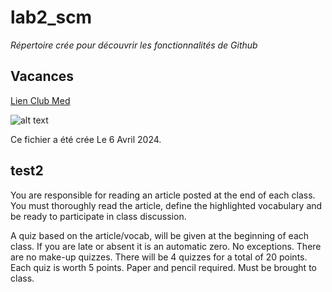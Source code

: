 # lab2_scm 


*Répertoire crée pour découvrir les fonctionnalités de Github*

## Vacances 
[Lien Club Med](https://www.clubmed.fr) 

![alt text](https://ns.clubmed.com/amn/2016/web-pages/b2c/screensavers/1080p/b2c-1920x1080-screensaver-3-CAFR.png)


Ce fichier a été crée Le 6 Avril 2024.
## test2

You are responsible for reading an article posted at the end of each class. You must thoroughly read the article, define the highlighted vocabulary and be ready to participate in class discussion.


 A quiz based on the article/vocab, will be given at the beginning of each class. If you are late or absent it is an automatic zero. No exceptions. There are no make-up quizzes. There will be 4 quizzes for a total of 20 points. Each quiz is worth 5 points. Paper and pencil required. Must be brought to class.